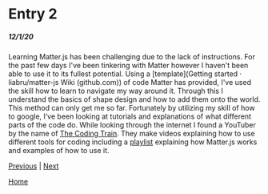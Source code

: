 # Entry 2
##### 12/1/20

Learning Matter.js has been challenging due to the lack of instructions. For the past few days I've been tinkering with Matter however I haven't been able to use it to its fullest potential. Using a [template](Getting started · liabru/matter-js Wiki (github.com)) of code Matter has provided, I've used the skill how to learn to navigate my way around it. Through this I understand the basics of shape design and how to add them onto the world. This method can only get me so far. Fortunately by utilizing my skill of how to google, I’ve been looking at tutorials and explanations of what different parts of the code do. While looking through the internet I found a YouTuber by the name of [The Coding Train](https://www.youtube.com/user/shiffman). They make videos explaining how to use different tools for coding including a  [playlist](https://www.youtube.com/watch?v=urR596FsU68&list=PLRqwX-V7Uu6bLh3T_4wtrmVHOrOEM1ig_) explaining how Matter.js works and examples of how to use it. 

[Previous](entry01.md) | [Next](entry03.md)

[Home](../README.md)
